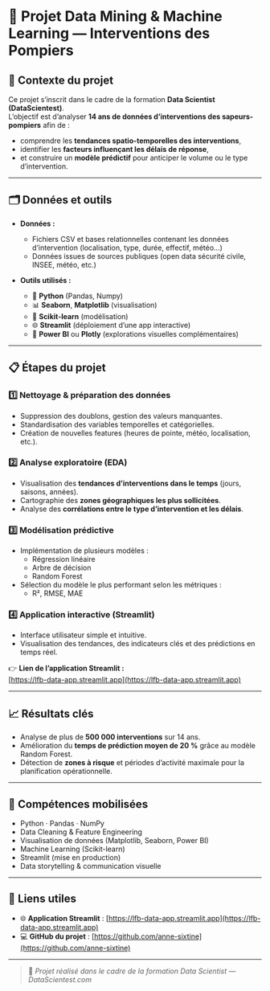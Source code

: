 # 🚒 Projet Data Mining & Machine Learning — Interventions des Pompiers

## 🧭 Contexte du projet
Ce projet s’inscrit dans le cadre de la formation **Data Scientist (DataScientest)**.  
L’objectif est d’analyser **14 ans de données d’interventions des sapeurs-pompiers** afin de :
- comprendre les **tendances spatio-temporelles des interventions**,
- identifier les **facteurs influençant les délais de réponse**,
- et construire un **modèle prédictif** pour anticiper le volume ou le type d’intervention.

---

## 🗂️ Données et outils
- **Données :**
  - Fichiers CSV et bases relationnelles contenant les données d’intervention (localisation, type, durée, effectif, météo…)
  - Données issues de sources publiques (open data sécurité civile, INSEE, météo, etc.)

- **Outils utilisés :**
  - 🐍 **Python** (Pandas, Numpy)
  - 📊 **Seaborn**, **Matplotlib** (visualisation)
  - 🤖 **Scikit-learn** (modélisation)
  - 🌐 **Streamlit** (déploiement d’une app interactive)
  - 🧮 **Power BI** ou **Plotly** (explorations visuelles complémentaires)

---

## 📋 Étapes du projet

### 1️⃣ Nettoyage & préparation des données
- Suppression des doublons, gestion des valeurs manquantes.
- Standardisation des variables temporelles et catégorielles.
- Création de nouvelles features (heures de pointe, météo, localisation, etc.).

### 2️⃣ Analyse exploratoire (EDA)
- Visualisation des **tendances d’interventions dans le temps** (jours, saisons, années).
- Cartographie des **zones géographiques les plus sollicitées**.
- Analyse des **corrélations entre le type d’intervention et les délais**.

### 3️⃣ Modélisation prédictive
- Implémentation de plusieurs modèles :
  - Régression linéaire
  - Arbre de décision
  - Random Forest
- Sélection du modèle le plus performant selon les métriques :
  - R², RMSE, MAE

### 4️⃣ Application interactive (Streamlit)
- Interface utilisateur simple et intuitive.
- Visualisation des tendances, des indicateurs clés et des prédictions en temps réel.

👉 **Lien de l’application Streamlit :**  
[https://lfb-data-app.streamlit.app](https://lfb-data-app.streamlit.app)

---

## 📈 Résultats clés
- Analyse de plus de **500 000 interventions** sur 14 ans.  
- Amélioration du **temps de prédiction moyen de 20 %** grâce au modèle Random Forest.  
- Détection de **zones à risque** et périodes d’activité maximale pour la planification opérationnelle.  

---

## 🧠 Compétences mobilisées
- Python · Pandas · NumPy  
- Data Cleaning & Feature Engineering  
- Visualisation de données (Matplotlib, Seaborn, Power BI)  
- Machine Learning (Scikit-learn)  
- Streamlit (mise en production)  
- Data storytelling & communication visuelle

---

## 📎 Liens utiles
- 🌐 **Application Streamlit** : [https://lfb-data-app.streamlit.app](https://lfb-data-app.streamlit.app)  
- 💻 **GitHub du projet** : [https://github.com/anne-sixtine](https://github.com/anne-sixtine)

---

> 🧩 *Projet réalisé dans le cadre de la formation Data Scientist — DataScientest.com*  
